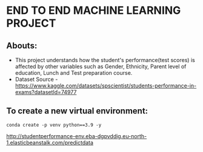 # END TO END MACHINE LEARNING PROJECT

## Abouts:

- This project understands how the student's performance(test scores) is affected by other variables such as Gender, Ethnicity, Parent level of education, Lunch and Test preparation course.
- Dataset Source - https://www.kaggle.com/datasets/spscientist/students-performance-in-exams?datasetId=74977

## To create a new virtual environment:

```
conda create -p venv python==3.9 -y
```

http://studentperformance-env.eba-dgpvddig.eu-north-1.elasticbeanstalk.com/predictdata
